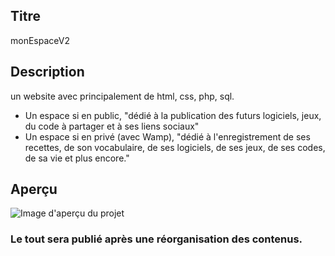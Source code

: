 ## Titre
monEspaceV2

## Description
un website avec principalement de html, css, php, sql. 

- Un espace si en public, "dédié à la publication des futurs logiciels, jeux, du code à partager et à ses liens sociaux"
- Un espace si en privé (avec Wamp), "dédié à l'enregistrement de ses recettes, de son vocabulaire, de ses logiciels, de ses jeux, de ses codes, de sa vie et plus encore."


## Aperçu
![Image d'aperçu du projet](visuel.png)





### Le tout sera publié après une réorganisation des contenus.
  

